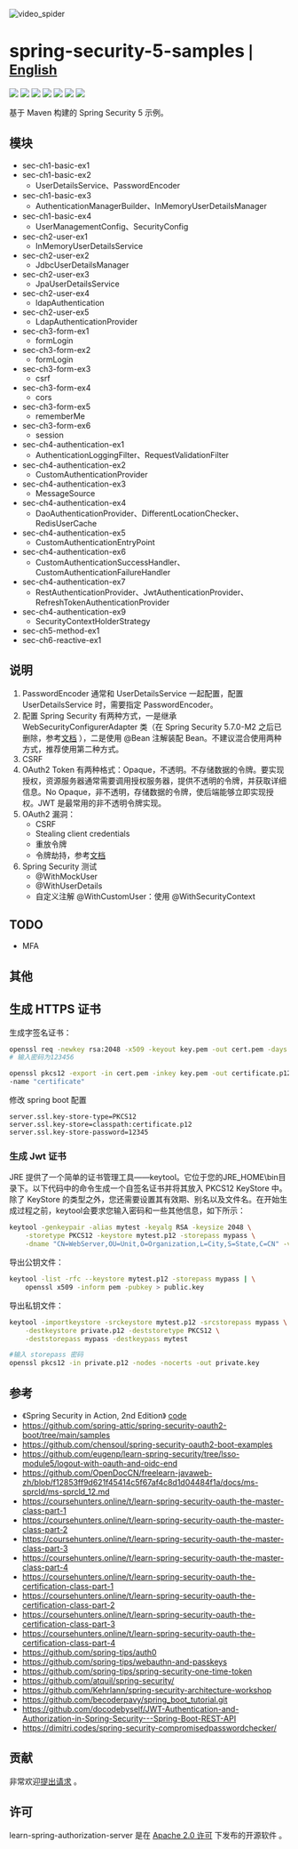![video_spider](https://socialify.git.ci/chensoul/spring-security-5-samples/image?forks=1&issues=1&language=1&name=1&owner=1&stargazers=1&theme=Light)

# <font size="6p">spring-security-5-samples</font> <font size="5p">  | [English](README.md)</font>

<p align="left">
 <a href="https://github.com/chensoul/spring-security-5-samples/workflows/maven.yml"><img src="https://github.com/chensoul/spring-security-5-samples/actions/workflows/maven.yml/badge.svg"></a>
 <a href="/pom.xml"><img src="https://img.shields.io/badge/Spring%20Boot%20Version-2.7.18-blue"></a>
 <a href="/pom.xml"><img src="https://img.shields.io/badge/Java%20Version-11-blue"></a>
	<a href="https://github.com/chensoul/spring-security-5-samples/network/members"><img src="https://img.shields.io/github/forks/chensoul/spring-security-5-samples?style=flat-square&logo=GitHub"></a>
	<a href="https://github.com/chensoul/spring-security-5-samples/watchers"><img src="https://img.shields.io/github/watchers/chensoul/spring-security-5-samples?style=flat-square&logo=GitHub"></a>
	<a href="https://github.com/chensoul/spring-security-5-samples/issues"><img src="https://img.shields.io/github/issues/chensoul/spring-security-5-samples.svg?style=flat-square&logo=GitHub"></a>
	<a href="https://github.com/chensoul/spring-security-5-samples/blob/main/LICENSE"><img src="https://img.shields.io/github/license/chensoul/spring-security-5-samples.svg?style=flat-square"></a>
</p>

基于 Maven 构建的 Spring Security 5 示例。

## 模块

- sec-ch1-basic-ex1
- sec-ch1-basic-ex2
    - UserDetailsService、PasswordEncoder
- sec-ch1-basic-ex3
    - AuthenticationManagerBuilder、InMemoryUserDetailsManager
- sec-ch1-basic-ex4
    - UserManagementConfig、SecurityConfig
- sec-ch2-user-ex1
    - InMemoryUserDetailsService
- sec-ch2-user-ex2
    - JdbcUserDetailsManager
- sec-ch2-user-ex3
    - JpaUserDetailsService
- sec-ch2-user-ex4
    - ldapAuthentication
- sec-ch2-user-ex5
    - LdapAuthenticationProvider
- sec-ch3-form-ex1
    - formLogin
- sec-ch3-form-ex2
    - formLogin
- sec-ch3-form-ex3
    - csrf
- sec-ch3-form-ex4
    - cors
- sec-ch3-form-ex5
    - rememberMe
- sec-ch3-form-ex6
    - session
- sec-ch4-authentication-ex1
    - AuthenticationLoggingFilter、RequestValidationFilter
- sec-ch4-authentication-ex2
    - CustomAuthenticationProvider
- sec-ch4-authentication-ex3
    - MessageSource
- sec-ch4-authentication-ex4
    - DaoAuthenticationProvider、DifferentLocationChecker、RedisUserCache
- sec-ch4-authentication-ex5
    - CustomAuthenticationEntryPoint
- sec-ch4-authentication-ex6
    - CustomAuthenticationSuccessHandler、CustomAuthenticationFailureHandler
- sec-ch4-authentication-ex7
    - RestAuthenticationProvider、JwtAuthenticationProvider、RefreshTokenAuthenticationProvider
- sec-ch4-authentication-ex9
    - SecurityContextHolderStrategy
- sec-ch5-method-ex1
- sec-ch6-reactive-ex1

## 说明

1. PasswordEncoder 通常和 UserDetailsService 一起配置，配置 UserDetailsService 时，需要指定 PasswordEncoder。
2. 配置 Spring Security 有两种方式，一是继承 WebSecurityConfigurerAdapter 类（在 Spring Security 5.7.0-M2
   之后已删除，参考[文档](https://spring.io/blog/2022/02/21/spring-security-without-the-websecurityconfigureradapter)
   ），二是使用
   @Bean 注解装配 Bean。不建议混合使用两种方式，推荐使用第二种方式。
3. CSRF 
4. OAuth2 Token 有两种格式：Opaque，不透明。不存储数据的令牌。要实现授权，资源服务器通常需要调用授权服务器，提供不透明的令牌，并获取详细信息。No Opaque，非不透明，存储数据的令牌，使后端能够立即实现授权。JWT 是最常用的非不透明令牌实现。
5. OAuth2 漏洞：
   - CSRF
   - Stealing client credentials
   - 重放令牌
   - 令牌劫持，参考[文档](https://blog.intothesymmetry.com/2015/06/on-oauth-token-hijacks-for-fun-and.html)
6. Spring Security 测试
   - @WithMockUser
   - @WithUserDetails
   - 自定义注解 @WithCustomUser：使用 @WithSecurityContext

## TODO

- MFA

## 其他

## 生成 HTTPS 证书

生成字签名证书：

```bash
openssl req -newkey rsa:2048 -x509 -keyout key.pem -out cert.pem -days 365
# 输入密码为123456

openssl pkcs12 -export -in cert.pem -inkey key.pem -out certificate.p12
-name "certificate"
```

修改 spring boot 配置

```properties
server.ssl.key-store-type=PKCS12
server.ssl.key-store=classpath:certificate.p12
server.ssl.key-store-password=12345
```

### 生成 Jwt 证书

JRE 提供了一个简单的证书管理工具——keytool。它位于您的JRE_HOME\bin目录下。以下代码中的命令生成一个自签名证书并将其放入
PKCS12 KeyStore 中。除了 KeyStore 的类型之外，您还需要设置其有效期、别名以及文件名。在开始生成过程之前，keytool会要求您输入密码和一些其他信息，如下所示：

```bash
keytool -genkeypair -alias mytest -keyalg RSA -keysize 2048 \
    -storetype PKCS12 -keystore mytest.p12 -storepass mypass \
    -dname "CN=WebServer,OU=Unit,O=Organization,L=City,S=State,C=CN" -validity 3650
```

导出公钥文件：

```bash
keytool -list -rfc --keystore mytest.p12 -storepass mypass | \
    openssl x509 -inform pem -pubkey > public.key
```

导出私钥文件：

```bash
keytool -importkeystore -srckeystore mytest.p12 -srcstorepass mypass \
    -destkeystore private.p12 -deststoretype PKCS12 \
    -deststorepass mypass -destkeypass mytest

#输入 storepass 密码 
openssl pkcs12 -in private.p12 -nodes -nocerts -out private.key
```

## 参考

- 《Spring Security in Action, 2nd Edition》 [code](https://manning-content.s3.amazonaws.com/download/9/cdd7a3a-1962-44d0-b637-59a805d0e18c/spring_security_in_action_source_code.zip)
- https://github.com/spring-attic/spring-security-oauth2-boot/tree/main/samples
- https://github.com/chensoul/spring-security-oauth2-boot-examples
- https://github.com/eugenp/learn-spring-security/tree/lsso-module5/logout-with-oauth-and-oidc-end
- https://github.com/OpenDocCN/freelearn-javaweb-zh/blob/f12853ff9d621f45414c5f67af4c8d1d04484f1a/docs/ms-sprcld/ms-sprcld_12.md
- https://coursehunters.online/t/learn-spring-security-oauth-the-master-class-part-1
- https://coursehunters.online/t/learn-spring-security-oauth-the-master-class-part-2
- https://coursehunters.online/t/learn-spring-security-oauth-the-master-class-part-3
- https://coursehunters.online/t/learn-spring-security-oauth-the-master-class-part-4
- https://coursehunters.online/t/learn-spring-security-oauth-the-certification-class-part-1
- https://coursehunters.online/t/learn-spring-security-oauth-the-certification-class-part-2
- https://coursehunters.online/t/learn-spring-security-oauth-the-certification-class-part-3
- https://coursehunters.online/t/learn-spring-security-oauth-the-certification-class-part-4
- https://github.com/spring-tips/auth0
- https://github.com/spring-tips/webauthn-and-passkeys
- https://github.com/spring-tips/spring-security-one-time-token
- https://github.com/atquil/spring-security/
- https://github.com/Kehrlann/spring-security-architecture-workshop
- https://github.com/becoderpavy/spring_boot_tutorial.git
- https://github.com/docodebyself/JWT-Authentication-and-Authorization-in-Spring-Security---Spring-Boot-REST-API
- https://dimitri.codes/spring-security-compromisedpasswordchecker/

## 贡献

非常欢迎[提出请求](https://help.github.com/articles/creating-a-pull-request) 。

## 许可

learn-spring-authorization-server 是在 [Apache 2.0 许可](https://www.apache.org/licenses/LICENSE-2.0.html)
下发布的开源软件 。

 



